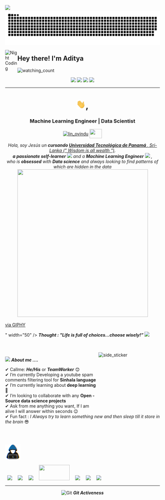 
<img src="https://user-images.githubusercontent.com/73097560/115834477-dbab4500-a447-11eb-908a-139a6edaec5c.gif">

<div align="center">
  <img  src="https://github.com/1999AZZAR/1999AZZAR/blob/main/resources/img/grid-snake.svg"
       alt="snake" /></a>
</div>

<img alt="Night Coding" src="./assets/Hand%20Wave.gif" width='40' align="left"/><h2>Hey there! I'm Aditya</h2>

<p align="left"> 
    <img src="https://komarev.com/ghpvc/?username=OvinduWijethunge&color=brightgreen" alt="watching_count" />
     </p>
     <p align="center">
    <img src="https://img.shields.io/badge/Age-26-blue" />
      <img src="https://img.shields.io/badge/Focus-Machine%20Learning-brightgreen" />
      <img src="https://img.shields.io/badge/Lives-Sri%20Lanka-success" />
      <img src="https://img.shields.io/badge/Languages-English%20%26%20Sinhala-brightgreen" />
    </p>
    <hr>
  <h1 align="center"> <img src="https://raw.githubusercontent.com/ABSphreak/ABSphreak/master/gifs/Hi.gif" width="30px">, </h1>
  <h3 align="center">Machine Learning Engineer | Data Scientist </h3>
  <p align="center">
  <a href="https://www.linkedin.com/in/jes%C3%BAs-aldeano-879659263/" target="blank"><img align="center" src="https://image.flaticon.com/icons/png/128/174/174857.png" alt="lin_ovindu" height="30" width="40" /></a>  
   <a href = "Jesús: jesusaldeano0710@gmail.com"><img align="center" src="https://seeklogo.com/images/G/gmail-new-2020-logo-32DBE11BB4-seeklogo.com.png" height="30" width="40" /></a>
  </p>
  </p>

  <p align="center">
    <em>
      Hola, soy Jesús un <b> cursando  </b> <a href="https://utp.ac.pa/"> <b> Universidad Tecnológica de Panamá </b>, Sri-Lanka (" Wisdom is all wealth ")</a>. <br>
      <b>a passionate self-learner</b> <img src="https://github.com/TheDudeThatCode/TheDudeThatCode/blob/master/Assets/Developer.gif" width="30px"> and a <b>Machine Learning Engineer</b>&nbsp;<img src="https://github.com/TheDudeThatCode/TheDudeThatCode/blob/master/Assets/Designer.gif" width="36px">&nbsp,<br>who is <b>obsessed</b>
      with <b>Data science</b> and always looking to find patterns of which are hidden in the data 
    </em> 
    <br>
    <img src="<iframe src="https://giphy.com/embed/yALcFbrKshfoY" width="425" height="480" frameBorder="0" class="giphy-embed" allowFullScreen></iframe><p><a href="https://giphy.com/gifs/movie-cute-yALcFbrKshfoY">via GIPHY</a></p>" width="50" /> <b><i align="center">Thought : "Life is full of choices…choose wisely!”</i></b> <img src="https://media.giphy.com/media/qjqUcgIyRjsl2/giphy.gif" width="50" />
  </p>
  <br><br>
  <img align="right" width=200px height=200px alt="side_sticker" src="https://media.giphy.com/media/TEnXkcsHrP4YedChhA/giphy.gif" />
  
  <img src="https://media.giphy.com/media/iY8CRBdQXODJSCERIr/giphy.gif" width="30px">&nbsp;***About me ....***
  
  ✔ Callme: ***He/His*** or ***TeamWorker*** 😊 <br>
  ✔ I’m currently Developing a youtube spam comments filtering tool for **Sinhala language**<br>
  ✔ I’m currently learning about **deep learning**🥰<br>
  ✔ I’m looking to collaborate with any **Open - Source data science projects**<br>
  ✔ Ask from me anything you want, If I am alive I will answer within seconds 😉<br>
  ✔ Fun fact : *I Always try to learn something new and then sleep till it store in the brain* 😎<br><br><br><br>
   

  
<img src="https://github.com/0xAbdulKhalid/0xAbdulKhalid/raw/main/assets/mdImages/about_me.gif" width="50px">
<p align="left">
  <code> <img height="50" src="https://img.shields.io/badge/Python%20-%2314354C.svg?style=for-the-badge&logo=python&logoColor=white"> </code>
  <code> <img height="50" src="https://www.vectorlogo.zone/logos/jupyter/jupyter-ar21.svg"> </code>
  <code> <img height="50" src="https://www.vectorlogo.zone/logos/mysql/mysql-ar21.svg"> </code>
  <code> <img height="50" src="https://matplotlib.org/2.2.5/_images/sphx_glr_logos2_001.png" width='100'> </code>
  <code> <img height="50" src="https://upload.wikimedia.org/wikipedia/commons/thumb/e/ed/Pandas_logo.svg/768px-Pandas_logo.svg.png"> </code>
  <code> <img height="50" src="https://www.vectorlogo.zone/logos/pocoo_flask/pocoo_flask-ar21.svg"> </code>
  <code> <img height="50" src="https://www.vectorlogo.zone/logos/numpy/numpy-ar21.svg"> </code>


 
  <hr>
  <p align="center">
 <img src="https://media.giphy.com/media/W5eoZHPpUx9sapR0eu/giphy.gif" width="30px" alt="Git"/>&nbsp;<i><b>Git Activeness</b></i></p>
